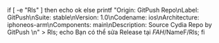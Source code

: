 
if [ -e "Rls" ]
then echo ok
 else printf "Origin: GitPush Repo\nLabel: GitPush\nSuite: stable\nVersion: 1.0\nCodename: ios\nArchitecture: iphoneos-arm\nComponents: main\nDescription: Source Cydia Repo by GitPush <fahlnbg>\n" > Rls;
echo Bạn có thể sửa Release tại $FAH/$NameF/Rls;
fi